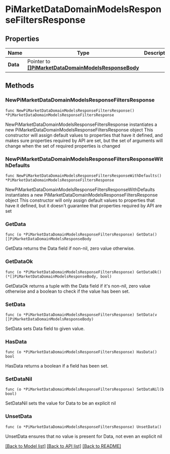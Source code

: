 # PiMarketDataDomainModelsResponseFiltersResponse

## Properties

Name | Type | Description | Notes
------------ | ------------- | ------------- | -------------
**Data** | Pointer to [**[]PiMarketDataDomainModelsResponseBody**](PiMarketDataDomainModelsResponseBody.md) |  | [optional] 

## Methods

### NewPiMarketDataDomainModelsResponseFiltersResponse

`func NewPiMarketDataDomainModelsResponseFiltersResponse() *PiMarketDataDomainModelsResponseFiltersResponse`

NewPiMarketDataDomainModelsResponseFiltersResponse instantiates a new PiMarketDataDomainModelsResponseFiltersResponse object
This constructor will assign default values to properties that have it defined,
and makes sure properties required by API are set, but the set of arguments
will change when the set of required properties is changed

### NewPiMarketDataDomainModelsResponseFiltersResponseWithDefaults

`func NewPiMarketDataDomainModelsResponseFiltersResponseWithDefaults() *PiMarketDataDomainModelsResponseFiltersResponse`

NewPiMarketDataDomainModelsResponseFiltersResponseWithDefaults instantiates a new PiMarketDataDomainModelsResponseFiltersResponse object
This constructor will only assign default values to properties that have it defined,
but it doesn't guarantee that properties required by API are set

### GetData

`func (o *PiMarketDataDomainModelsResponseFiltersResponse) GetData() []PiMarketDataDomainModelsResponseBody`

GetData returns the Data field if non-nil, zero value otherwise.

### GetDataOk

`func (o *PiMarketDataDomainModelsResponseFiltersResponse) GetDataOk() (*[]PiMarketDataDomainModelsResponseBody, bool)`

GetDataOk returns a tuple with the Data field if it's non-nil, zero value otherwise
and a boolean to check if the value has been set.

### SetData

`func (o *PiMarketDataDomainModelsResponseFiltersResponse) SetData(v []PiMarketDataDomainModelsResponseBody)`

SetData sets Data field to given value.

### HasData

`func (o *PiMarketDataDomainModelsResponseFiltersResponse) HasData() bool`

HasData returns a boolean if a field has been set.

### SetDataNil

`func (o *PiMarketDataDomainModelsResponseFiltersResponse) SetDataNil(b bool)`

 SetDataNil sets the value for Data to be an explicit nil

### UnsetData
`func (o *PiMarketDataDomainModelsResponseFiltersResponse) UnsetData()`

UnsetData ensures that no value is present for Data, not even an explicit nil

[[Back to Model list]](../README.md#documentation-for-models) [[Back to API list]](../README.md#documentation-for-api-endpoints) [[Back to README]](../README.md)


